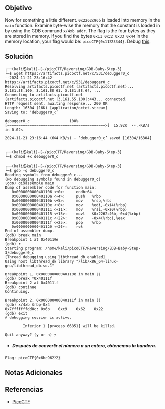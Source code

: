 ## Objetivo
Now for something a little different. `0x2262c96b` is loaded into memory in the `main` function. Examine byte-wise the memory that the constant is loaded in by using the GDB command `x/4xb addr`. The flag is the four bytes as they are stored in memory. If you find the bytes `0x11 0x22 0x33 0x44` in the memory location, your flag would be: `picoCTF{0x11223344}`. Debug [this](https://artifacts.picoctf.net/c/531/debugger0_c).
## Solución
```
┌──(kali㉿kali)-[~/picoCTF/Reversing/GDB-Baby-Step-3]
└─$ wget https://artifacts.picoctf.net/c/531/debugger0_c
--2024-11-21 23:16:42--  https://artifacts.picoctf.net/c/531/debugger0_c
Resolving artifacts.picoctf.net (artifacts.picoctf.net)... 3.161.55.100, 3.161.55.61, 3.161.55.64, ...
Connecting to artifacts.picoctf.net (artifacts.picoctf.net)|3.161.55.100|:443... connected.
HTTP request sent, awaiting response... 200 OK
Length: 16304 (16K) [application/octet-stream]
Saving to: ‘debugger0_c’

debugger0_c                  100%[============================================>]  15.92K  --.-KB/s    in 0.02s   

2024-11-21 23:16:44 (664 KB/s) - ‘debugger0_c’ saved [16304/16304]

                                                                                                                  
┌──(kali㉿kali)-[~/picoCTF/Reversing/GDB-Baby-Step-3]
└─$ chmod +x debugger0_c
                                                                                                                  
┌──(kali㉿kali)-[~/picoCTF/Reversing/GDB-Baby-Step-3]
└─$ gdb -q debugger0_c  
Reading symbols from debugger0_c...
(No debugging symbols found in debugger0_c)
(gdb) disassemble main
Dump of assembler code for function main:
   0x0000000000401106 <+0>:     endbr64
   0x000000000040110a <+4>:     push   %rbp
   0x000000000040110b <+5>:     mov    %rsp,%rbp
   0x000000000040110e <+8>:     mov    %edi,-0x14(%rbp)
   0x0000000000401111 <+11>:    mov    %rsi,-0x20(%rbp)
   0x0000000000401115 <+15>:    movl   $0x2262c96b,-0x4(%rbp)
   0x000000000040111c <+22>:    mov    -0x4(%rbp),%eax
   0x000000000040111f <+25>:    pop    %rbp
   0x0000000000401120 <+26>:    ret
End of assembler dump.
(gdb) break main
Breakpoint 1 at 0x40110e
(gdb) r
Starting program: /home/kali/picoCTF/Reversing/GDB-Baby-Step-3/debugger0_c 
[Thread debugging using libthread_db enabled]
Using host libthread_db library "/lib/x86_64-linux-gnu/libthread_db.so.1".

Breakpoint 1, 0x000000000040110e in main ()
(gdb) break *0x40111f
Breakpoint 2 at 0x40111f
(gdb) continue
Continuing.

Breakpoint 2, 0x000000000040111f in main ()
(gdb) x/4xb $rbp-0x4
0x7fffffffdd0c: 0x6b    0xc9    0x62    0x22
(gdb) exit
A debugging session is active.

        Inferior 1 [process 66851] will be killed.

Quit anyway? (y or n) y
```

- ##### Después de convertir el número a un entero, obtenemos la bandera.
```
Flag: picoCTF{0x6bc96222}
```
## Notas Adicionales
## Referencias
- [PicoCTF](https://play.picoctf.org)